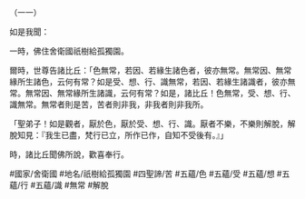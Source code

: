 （一一）

如是我聞：

一時，佛住舍衛國祇樹給孤獨園。

爾時，世尊告諸比丘：「色無常，若因、若緣生諸色者，彼亦無常。無常因、無常緣所生諸色，云何有常？如是受、想、行、識無常，若因、若緣生諸識者，彼亦無常。無常因、無常緣所生諸識，云何有常？如是，諸比丘！色無常，受、想、行、識無常。無常者則是苦，苦者則非我，非我者則非我所。

「聖弟子！如是觀者，厭於色，厭於受、想、行、識。厭者不樂，不樂則解脫，解脫知見：『我生已盡，梵行已立，所作已作，自知不受後有。』」

時，諸比丘聞佛所說，歡喜奉行。

#國家/舍衛國
#地名/祇樹給孤獨園
#四聖諦/苦
#五蘊/色
#五蘊/受
#五蘊/想
#五蘊/行
#五蘊/識
#無常
#解脫
